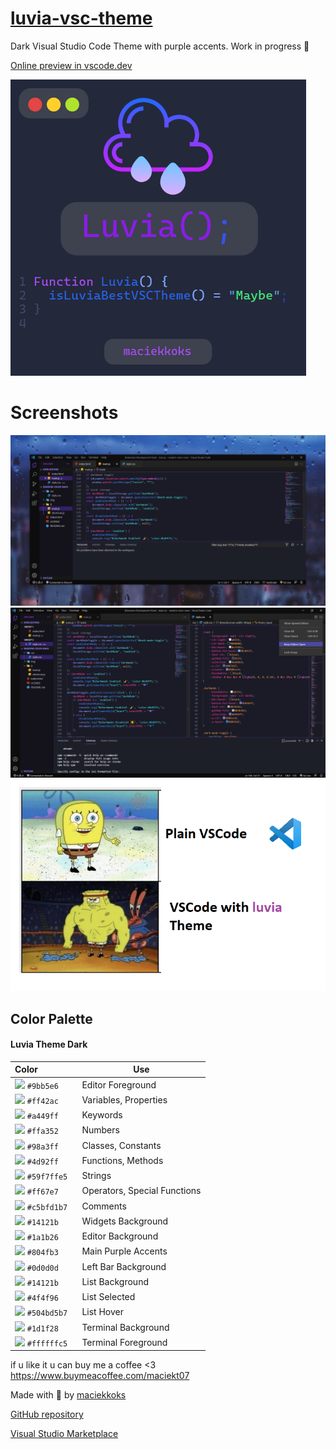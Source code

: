 # [luvia-vsc-theme](https://marketplace.visualstudio.com/items?itemName=maciekkoks.luvia-theme)

Dark Visual Studio Code Theme with purple accents. Work in progress 💜

[Online preview in vscode.dev](https://vscode.dev/theme/maciekkoks.luvia-theme/Luvia%20Theme%20)

![logo](https://raw.githubusercontent.com/maciekkoks/luvia-vsc-theme/main/Static/luvia%20main%20logo.png)



# Screenshots

![rain](https://raw.githubusercontent.com/maciekkoks/luvia-vsc-theme/main/Static/rain-background-preview.png)
![full-window](https://raw.githubusercontent.com/maciekkoks/luvia-vsc-theme/main/Static/full-window-preview.png)
![meme](https://raw.githubusercontent.com/maciekkoks/luvia-vsc-theme/main/Static/gigafunny.png)


## Color Palette
#### Luvia Theme Dark
| Color&nbsp;&nbsp;&nbsp;&nbsp;&nbsp;&nbsp;&nbsp;&nbsp;&nbsp;&nbsp;&nbsp;&nbsp;&nbsp;&nbsp;&nbsp; | Use |
| ---------- | ------------------------------------------------------------ |
| ![](https://via.placeholder.com/15/9bb5e6/9bb5e6?text=+) `#9bb5e6` | Editor Foreground |
| ![](https://via.placeholder.com/15/ff42ac/ff42ac?text=+) `#ff42ac` | Variables, Properties |
| ![](https://via.placeholder.com/15/a449ff/a449ff?text=+) `#a449ff` | Keywords |
| ![](https://via.placeholder.com/15/ffa352/ffa352?text=+) `#ffa352` | Numbers |
| ![](https://via.placeholder.com/15/98a3ff/98a3ff?text=+) `#98a3ff` | Classes, Constants |
| ![](https://via.placeholder.com/15/4d92ff/4d92ff?text=+) `#4d92ff` | Functions, Methods |
| ![](https://via.placeholder.com/15/59f7ffe5/59f7ffe5?text=+) `#59f7ffe5` | Strings |
| ![](https://via.placeholder.com/15/ff67e7/ff67e7?text=+) `#ff67e7` | Operators, Special Functions |
| ![](https://via.placeholder.com/15/c5bfd1b7/c5bfd1b7?text=+) `#c5bfd1b7` | Comments |
| ![](https://via.placeholder.com/15/14121b/14121b?text=+) `#14121b` | Widgets Background |
| ![](https://via.placeholder.com/15/1a1b26/1a1b26?text=+) `#1a1b26` | Editor Background |
| ![](https://via.placeholder.com/15/804fb3/804fb3?text=+) `#804fb3` | Main Purple Accents |
| ![](https://via.placeholder.com/15/0d0d0d/0d0d0d?text=+) `#0d0d0d` | Left Bar Background |
| ![](https://via.placeholder.com/15/14121b/14121be?text=+) `#14121b` | List Background |
| ![](https://via.placeholder.com/15/4f4f96/4f4f96?text=+) `#4f4f96` | List Selected |
| ![](https://via.placeholder.com/15/504bd5b7/504bd5b7?text=+) `#504bd5b7` | List Hover |
| ![](https://via.placeholder.com/15/1d1f28/1d1f28?text=+) `#1d1f28` | Terminal Background |
| ![](https://via.placeholder.com/15/ffffffc5/ffffffc5?text=+) `#ffffffc5` | Terminal Foreground |

if u like it u can buy me a coffee <3 https://www.buymeacoffee.com/maciekt07

Made with 💜 by [maciekkoks](https://github.com/maciekkoks)

[GitHub repository](https://github.com/maciekkoks/luvia-vsc-theme)

[Visual Studio Marketplace](https://marketplace.visualstudio.com/items?itemName=maciekkoks.luvia-theme)

